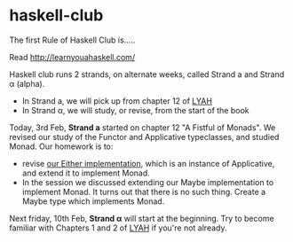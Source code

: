 haskell-club
============

The first Rule of Haskell Club is.....

Read http://learnyouahaskell.com/

Haskell club runs 2 strands, on alternate weeks, called Strand a and Strand α (alpha).  
 - In Strand a, we will pick up from chapter 12 of [LYAH](http://learnyouahaskell.com/)
 - In Strand α, we will study, or revise, from the start of the book

Today, 3rd Feb, **Strand a** started on chapter 12 "A Fistful of Monads".  We revised our study of the Functor and Applicative typeclasses, and studied Monad.  Our homework is to:
 - revise [our Either implementation](https://github.com/devunrulymedia/haskell-club/blob/master/code/2016-09-23/functors.hs), which is an instance of Applicative, and extend it to implement Monad. 
 - In the session we discussed extending our Maybe implementation to implement Monad.  It turns out that there is no such thing.  Create a Maybe type which implements Monad.

Next friday, 10th Feb, **Strand α** will start at the beginning.  Try to become familiar with Chapters 1 and 2 of [LYAH](http://learnyouahaskell.com/chapters) if you're not already.

